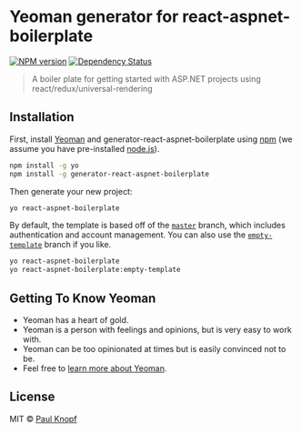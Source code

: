 # Yeoman generator for react-aspnet-boilerplate

[![NPM version][npm-image]][npm-url] [![Dependency Status][daviddm-image]][daviddm-url]

> A boiler plate for getting started with ASP.NET projects using react/redux/universal-rendering

## Installation

First, install [Yeoman](http://yeoman.io) and generator-react-aspnet-boilerplate using [npm](https://www.npmjs.com/) (we assume you have pre-installed [node.js](https://nodejs.org/)).

```bash
npm install -g yo
npm install -g generator-react-aspnet-boilerplate
```

Then generate your new project:

```bash
yo react-aspnet-boilerplate
```

By default, the template is based off of the [```master```](https://github.com/pauldotknopf/react-aspnet-boilerplate/tree/master) branch, which includes authentication and account management. You can also use the [```empty-template```](https://github.com/pauldotknopf/react-aspnet-boilerplate/tree/empty-template) branch if you like.

```bash
yo react-aspnet-boilerplate
yo react-aspnet-boilerplate:empty-template
```

## Getting To Know Yeoman

 * Yeoman has a heart of gold.
 * Yeoman is a person with feelings and opinions, but is very easy to work with.
 * Yeoman can be too opinionated at times but is easily convinced not to be.
 * Feel free to [learn more about Yeoman](http://yeoman.io/).

## License

MIT © [Paul Knopf](http://pknopf.com/)


[npm-image]: https://badge.fury.io/js/generator-react-aspnet-boilerplate.svg
[npm-url]: https://npmjs.org/package/generator-react-aspnet-boilerplate
[travis-image]: https://travis-ci.org/pauldotknopf/generator-react-aspnet-boilerplate.svg?branch=master
[travis-url]: https://travis-ci.org/pauldotknopf/generator-react-aspnet-boilerplate
[daviddm-image]: https://david-dm.org/pauldotknopf/generator-react-aspnet-boilerplate.svg?theme=shields.io
[daviddm-url]: https://david-dm.org/pauldotknopf/generator-react-aspnet-boilerplate
[coveralls-image]: https://coveralls.io/repos/pauldotknopf/generator-react-aspnet-boilerplate/badge.svg
[coveralls-url]: https://coveralls.io/r/pauldotknopf/generator-react-aspnet-boilerplate

